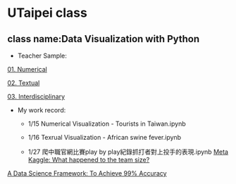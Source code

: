 # UTaipei class
## class name:Data Visualization with Python

- Teacher Sample:
 
[01. Numerical](http://www.randalolson.com/2015/07/14/rethinking-the-population-pyramid/)

[02. Textual](https://ntu-csx-datascience.github.io/UTaipei/02%20Textual/Apriori.html)

[03. Interdisciplinary](https://ntu-csx-datascience.github.io/UTaipei/03%20Interdisciplinary/Notebook.slides.html)

- My work record:

	- 1/15 Numerical Visualization - Tourists in Taiwan.ipynb

	- 1/16 Texrual Visualization - African swine fever.ipynb

	- 1/27 爬中職官網比賽play by play紀錄抓打者對上投手的表現.ipynb
[Meta Kaggle: What happened to the team size?](https://www.kaggle.com/gpreda/meta-kaggle-what-happened-to-the-team-size)

[A Data Science Framework: To Achieve 99% Accuracy](https://www.kaggle.com/ldfreeman3/a-data-science-framework-to-achieve-99-accuracy)

